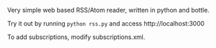 Very simple web based RSS/Atom reader, written in python and bottle.

Try it out by running `python rss.py` and access http://localhost:3000

To add subscriptions, modify subscriptions.xml.
